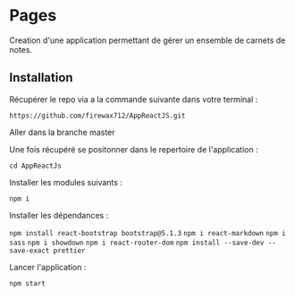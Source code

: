 # Pages

Creation d'une application permettant de gérer un ensemble de carnets de notes.

## Installation

Récupérer le repo via a la commande suivante dans votre terminal :

`https://github.com/firewax712/AppReactJS.git`

Aller dans la branche master

Une fois récupéré se positonner dans le repertoire de l'application :

`cd AppReactJs`

Installer les modules suivants :

`npm i`

Installer les dépendances :

`npm install react-bootstrap bootstrap@5.1.3`
`npm i react-markdown`
`npm i sass`
`npm i showdown`
`npm i react-router-dom`
`npm install --save-dev --save-exact prettier`

Lancer l'application :

`npm start`
